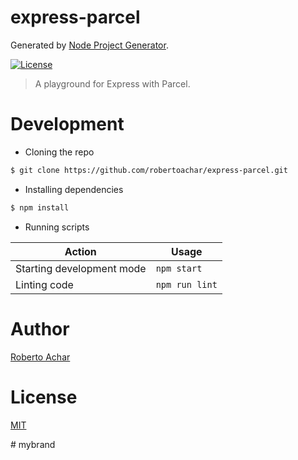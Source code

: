 # express-parcel

Generated by [Node Project Generator](https://github.com/robertoachar/generator-node).

[![License][license-badge]][license-url]

> A playground for Express with Parcel.

# Development

* Cloning the repo

```bash
$ git clone https://github.com/robertoachar/express-parcel.git
```

* Installing dependencies

```bash
$ npm install
```

* Running scripts

| Action                    | Usage          |
| ------------------------- | -------------- |
| Starting development mode | `npm start`    |
| Linting code              | `npm run lint` |

# Author

[Roberto Achar](https://twitter.com/robertoachar)

# License

[MIT](https://github.com/robertoachar/express-parcel/blob/master/LICENSE)

[license-badge]: https://img.shields.io/github/license/robertoachar/express-parcel.svg
[license-url]: https://opensource.org/licenses/MIT
#   m y b r a n d  
 
